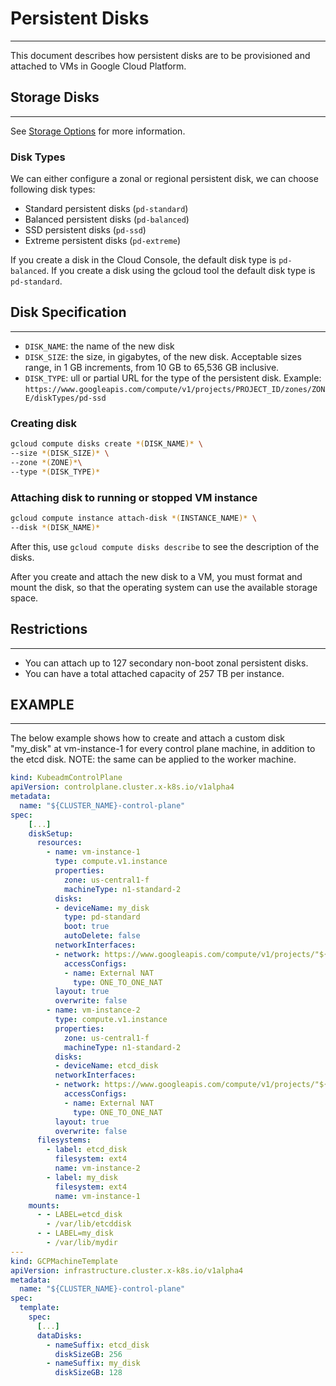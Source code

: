 # Persistent Disks
---

This document describes how persistent disks are to be provisioned and attached to VMs in Google Cloud Platform.

## Storage Disks
---

See [Storage Options](https://cloud.google.com/compute/docs/disks) for more information.

### Disk Types

We can either configure a zonal or regional persistent disk, we can choose following disk types: 
- Standard persistent disks (`pd-standard`)
- Balanced persistent disks (`pd-balanced`)
- SSD persistent disks (`pd-ssd`)
- Extreme persistent disks (`pd-extreme`)

If you create a disk in the Cloud Console, the default disk type is `pd-balanced`. If you create a disk using the gcloud tool the default disk type is `pd-standard`.

## Disk Specification
---

- `DISK_NAME`: the name of the new disk
- `DISK_SIZE`: the size, in gigabytes, of the new disk. Acceptable sizes range, in 1 GB increments, from 10 GB to 65,536 GB inclusive.
- `DISK_TYPE`: ull or partial URL for the type of the persistent disk. Example: `https://www.googleapis.com/compute/v1/projects/PROJECT_ID/zones/ZONE/diskTypes/pd-ssd`

### Creating disk

```sh
gcloud compute disks create *(DISK_NAME)* \
--size *(DISK_SIZE)* \
--zone *(ZONE)*\
--type *(DISK_TYPE)*
```

### Attaching disk to running or stopped VM instance

```sh
gcloud compute instance attach-disk *(INSTANCE_NAME)* \
--disk *(DISK_NAME)*
```

After this, use `gcloud compute disks describe` to see the description of the disks.

After you create and attach the new disk to a VM, you must format and mount the disk, so that the operating system can use the available storage space.

## Restrictions
---
- You can attach up to 127 secondary non-boot zonal persistent disks.
- You can have a total attached capacity of 257 TB per instance.

## EXAMPLE
---
The below example shows how to create and attach a custom disk "my_disk" at vm-instance-1 for every control plane machine, in addition to the etcd disk. NOTE: the same can be applied to the worker machine.

```yaml
kind: KubeadmControlPlane
apiVersion: controlplane.cluster.x-k8s.io/v1alpha4
metadata:
  name: "${CLUSTER_NAME}-control-plane"
spec:
    [...]
    diskSetup:
      resources:
        - name: vm-instance-1
          type: compute.v1.instance
          properties:
            zone: us-central1-f
            machineType: n1-standard-2
          disks:
          - deviceName: my_disk
            type: pd-standard
            boot: true
            autoDelete: false
          networkInterfaces:
          - network: https://www.googleapis.com/compute/v1/projects/"${GCP_PROJECT}"/global/networks/default
            accessConfigs:
            - name: External NAT
              type: ONE_TO_ONE_NAT
          layout: true
          overwrite: false
        - name: vm-instance-2
          type: compute.v1.instance
          properties:
            zone: us-central1-f
            machineType: n1-standard-2
          disks:
          - deviceName: etcd_disk
          networkInterfaces:
          - network: https://www.googleapis.com/compute/v1/projects/"${GCP_PROJECT}"/global/networks/default
            accessConfigs:
            - name: External NAT
              type: ONE_TO_ONE_NAT
          layout: true
          overwrite: false
      filesystems:
        - label: etcd_disk
          filesystem: ext4
          name: vm-instance-2
        - label: my_disk
          filesystem: ext4
          name: vm-instance-1
    mounts:
      - - LABEL=etcd_disk
        - /var/lib/etcddisk
      - - LABEL=my_disk
        - /var/lib/mydir
---
kind: GCPMachineTemplate
apiVersion: infrastructure.cluster.x-k8s.io/v1alpha4
metadata:
  name: "${CLUSTER_NAME}-control-plane"
spec:
  template:
    spec:
      [...]
      dataDisks:
        - nameSuffix: etcd_disk
          diskSizeGB: 256
        - nameSuffix: my_disk
          diskSizeGB: 128
```
